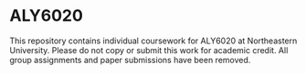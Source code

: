 # ALY6020
This repository contains individual coursework for ALY6020 at Northeastern University. Please do not copy or submit this work for academic credit. All group assignments and paper submissions have been removed.
